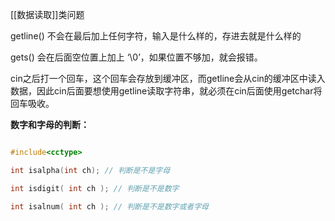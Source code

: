 [[数据读取]]类问题

getline() 不会在最后加上任何字符，输入是什么样的，存进去就是什么样的

gets() 会在后面空位置上加上 ‘\0’，如果位置不够加，就会报错。

cin之后打一个回车，这个回车会存放到缓冲区，而getline会从cin的缓冲区中读入数据，因此cin后面要想使用getline读取字符串，就必须在cin后面使用getchar将回车吸收。

**数字和字母的判断：**

```c++

#include<cctype>

int isalpha(int ch); // 判断是不是字母

int isdigit( int ch ); // 判断是不是数字

int isalnum( int ch ); // 判断是不是数字或者字母

```

